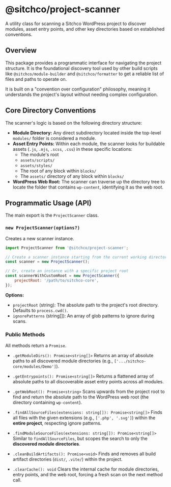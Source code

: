 # @sitchco/project-scanner

A utility class for scanning a Sitchco WordPress project to discover modules, asset entry points, and other key directories based on established conventions.

## Overview

This package provides a programmatic interface for navigating the project structure. It is the foundational discovery tool used by other build scripts like `@sitchco/module-builder` and `@sitchco/formatter` to get a reliable list of files and paths to operate on.

It is built on a "convention over configuration" philosophy, meaning it understands the project's layout without needing complex configuration.

## Core Directory Conventions

The scanner's logic is based on the following directory structure:

* **Module Directory:** Any direct subdirectory located inside the top-level `modules/` folder is considered a module.
* **Asset Entry Points:** Within each module, the scanner looks for buildable assets (`.js`, `.mjs`, `.scss`, `.css`) in these specific locations:
    * The module's root
    * `assets/scripts/`
    * `assets/styles/`
    * The root of any block within `blocks/`
    * The `assets/` directory of any block within `blocks/`
* **WordPress Web Root:** The scanner can traverse up the directory tree to locate the folder that contains `wp-content`, identifying it as the web root.

## Programmatic Usage (API)

The main export is the `ProjectScanner` class.

### `new ProjectScanner(options?)`

Creates a new scanner instance.

```javascript
import ProjectScanner from '@sitchco/project-scanner';

// Create a scanner instance starting from the current working directory
const scanner = new ProjectScanner();

// Or, create an instance with a specific project root
const scannerWithCustomRoot = new ProjectScanner({
    projectRoot: '/path/to/sitchco-core',
});
```

**Options:**

* `projectRoot` (string): The absolute path to the project's root directory. Defaults to `process.cwd()`.
* `ignorePatterns` (string[]): An array of glob patterns to ignore during scans.

### Public Methods

All methods return a `Promise`.

* `.getModuleDirs(): Promise<string[]>`
  Returns an array of absolute paths to all discovered module directories (e.g., `['.../sitchco-core/modules/Demo']`).

* `.getEntrypoints(): Promise<string[]>`
  Returns a flattened array of absolute paths to all discoverable asset entry points across all modules.

* `.getWebRoot(): Promise<string>`
  Scans upwards from the project root to find and return the absolute path to the WordPress web root (the directory containing `wp-content`).

* `.findAllSourceFiles(extensions: string[]): Promise<string[]>`
  Finds all files with the given extensions (e.g., `['.php', '.svg']`) within the **entire project**, respecting ignore patterns.

* `.findModuleSourceFiles(extensions: string[]): Promise<string[]>`
  Similar to `findAllSourceFiles`, but scopes the search to only the **discovered module directories**.

* `.cleanBuildArtifacts(): Promise<void>`
  Finds and removes all build artifact directories (`dist/`, `.vite/`) within the project.

* `.clearCache(): void`
  Clears the internal cache for module directories, entry points, and the web root, forcing a fresh scan on the next method call.
